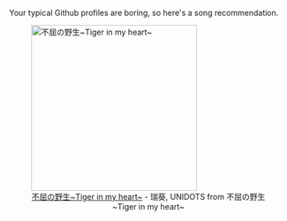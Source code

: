 Your typical Github profiles are boring, so here's a song recommendation.
<figure><img width="300" height="300" src="https://i.scdn.co/image/ab67616d0000b2730556ba8426358a6d75e20914" alt="不屈の野生~Tiger in my heart~" /><figcaption align="center"><a href="https://open.spotify.com/track/0RKi6UfrjFoxh4ui0JKfQ0" target="_blank">不屈の野生~Tiger in my heart~</a> - 瑞葵, UNIDOTS from 不屈の野生~Tiger in my heart~</figcaption></figure>
